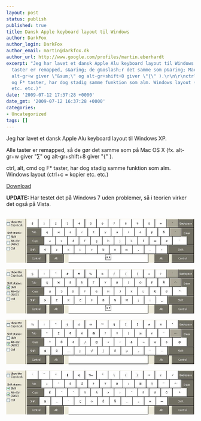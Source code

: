 ```yaml
---
layout: post
status: publish
published: true
title: Dansk Apple keyboard layout til Windows
author: DarkFox
author_login: DarkFox
author_email: martin@darkfox.dk
author_url: http://www.google.com/profiles/martin.eberhardt
excerpt: "Jeg har lavet et dansk Apple Alu keyboard layout til Windows XP.\r\n\r\nAlle
  taster er remapped, s&aring; de g&oslash;r det samme som p&aring; Mac OS X (fx.
  alt-gr+w giver \"&sum;\" og alt-gr+shift+8 giver \"{\" ).\r\n\r\nctrl, alt, cmd
  og F* taster, har dog stadig samme funktion som alm. Windows layout (ctrl+c = kopier
  etc. etc.)"
date: '2009-07-12 17:37:28 +0000'
date_gmt: '2009-07-12 16:37:28 +0000'
categories:
- Uncategorized
tags: []
---
```

Jeg har lavet et dansk Apple Alu keyboard layout til Windows XP.

Alle taster er remapped, s&aring; de g&oslash;r det samme som p&aring; Mac OS X (fx. alt-gr+w giver "&sum;" og alt-gr+shift+8 giver "{" ).

ctrl, alt, cmd og F* taster, har dog stadig samme funktion som alm. Windows layout (ctrl+c = kopier etc. etc.)

<a title="Download Dansk Apple keyboard layout til Windows XP" href="/downloads/dansk-apple-keyboard-layout.rar">Download</a>

<b>UPDATE:</b> Har testet det p&aring; Windows 7 uden problemer, s&aring; i teorien virker det ogs&aring; p&aring; Vista.<br />

<a id="more"></a><a id="more-57"></a><br />
![Dansk](/assets/dansk.jpg)

![Dansk Shift](/assets/danskshft.jpg)

![Dansk AltGr](/assets/danskaltgr.jpg)

![Dansk Shift+AltGr](/assets/danskshftaltgr.jpg)
